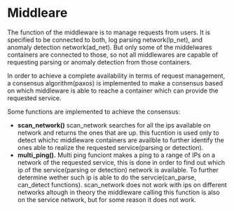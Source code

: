 # Middleare

The function of the middleware is to manage requests from users.
It is specified to be connected to both, log parsing network(lp\_net), and anomaly detection network(ad\_net).
But only some of the middelwares containers are connected to those, so not all middlewares are capable
of requesting parsing or anomaly detection from those containers.

In order to achieve a complete availability in terms of request management, a consensus algorithm(paxos) is implemented
to make a consensus based on which middleware is able to reache a container which can provide the requested service.

Some functions are implemented to achieve the consensus:

- **scan_network()** scan\_network searches for all the ips available on network and returns the ones that are up.
	this fucntion is used only to detect whichc middleware containers are availble to further identify the ones
	able to realize the requested service(parsing or detection).
- **multi_ping().** Multi ping funciont makes a ping to a range of IPs on a network of the requested service, this is
	done in order to find out which ip of the service(parsing or detection) network is available. To further
	determine wether such ip is able to do the servcie(can_parse, can_detect functions). scan_network does not
	work with ips on different networks altough in theory the middleware calling this function is also on the
	service network, but for some reason it does not work.
